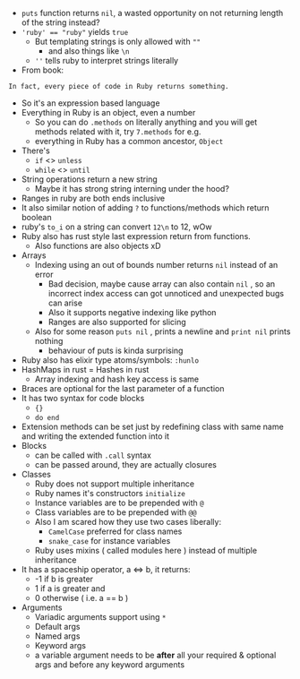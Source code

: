 - `puts` function returns `nil`, a wasted opportunity on not returning length of the string instead?
- `'ruby' == "ruby"` yields `true`
	- But templating strings is only allowed with `""` 
		- and also things like `\n`
	- `''` tells ruby to interpret strings literally
- From book:
```
In fact, every piece of code in Ruby returns something.
```
- So it's an expression based language
- Everything in Ruby is an object, even a number
	- So you can do `.methods` on literally anything and you will get methods related with it, try `7.methods` for e.g.
	 - everything in Ruby has a common ancestor, `Object`
- There's 
	- `if` <> `unless`
	- `while` <> `until`
- String operations return a new string
	- Maybe it has strong string interning under the hood?
- Ranges in ruby are both ends inclusive
- It also similar notion of adding `?` to functions/methods which return boolean
- ruby's `to_i` on a string can convert `12\n` to 12, wOw
- Ruby also has rust style last expression return from functions.
	- Also functions are also objects xD
 - Arrays
	 - Indexing using an out of bounds number returns `nil` instead of an error
		 - Bad decision, maybe cause array can also contain `nil` , so an incorrect index access can got unnoticed and unexpected bugs can arise
		  - Also it supports negative indexing like python
		  - Ranges are also supported for slicing
   - Also for some reason `puts nil` , prints a newline and `print nil` prints nothing
	   - behaviour of puts is kinda surprising
- Ruby also has elixir type atoms/symbols: `:hunlo`
- HashMaps in rust  = Hashes in rust
	- Array indexing and hash key access is same 
 - Braces are optional for the last parameter of a function
 - It has two syntax for code blocks
	 - `{}`
	 - `do end`
 - Extension methods can be set just by redefining class with same name and writing the extended function into it
 - Blocks 
	 - can be called with `.call` syntax
	 - can be passed around, they are actually closures
  - Classes
	  - Ruby does not support multiple inheritance
	  - Ruby names it's constructors `initialize`
	  - Instance variables are to be prepended with `@`
	  - Class variables are to be prepended with `@@`
	   - Also I am scared how they use two cases liberally:
		   - `CamelCase` preferred for class names
		   - `snake_case` for instance variables
	 - Ruby uses mixins ( called modules here ) instead of multiple inheritance
  - It has a spaceship operator, a <=> b, it returns: 
	  - -1 if b is greater 
	  - 1 if a is greater and 
	  - 0 otherwise ( i.e. a == b )
- Arguments
	- Variadic arguments support using `*`
	- Default args
	- Named args
	- Keyword args
	- a variable argument needs to be **after** all your required & optional args and before any keyword arguments